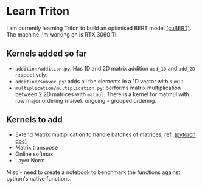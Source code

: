 # Learn Triton

I am currently learning Triton to build an optimised BERT model [(cuBERT)](https://github.com/divusree/cuBERT). The machine I'm working on is RTX 3060 TI.


## Kernels added so far

- `addition/addition.py`: Has 1D and 2D matrix addition `add_1D` and `add_2D` respectively. 
- `addition/sumvec.py`: adds all the elements in a 1D vector with `sum1D`.
- `multiplication/multiplication.py`: performs matrix multiplication between 2 2D matrices with `matmul`. There is a kernel for matmul with row major ordering (naive). ongoing - grouped ordering.

## Kernels to add

- Extend Matrix multiplication to handle batches of matrices, ref: [(pytorch doc)](https://pytorch.org/docs/stable/generated/torch.bmm.html) 
- Matrix transpose
- Online softmax
- Layer Norm

Misc - need to create a notebook to benchmark the functions against python's native functions.  

